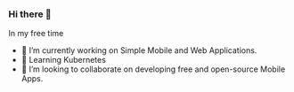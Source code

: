 ### Hi there 👋

In my free time
- 🔭 I’m currently working on Simple Mobile and Web Applications.
- 🌱 Learning Kubernetes
- 👯 I’m looking to collaborate on developing free and open-source Mobile Apps.
<!--
**amitrke/amitrke** is a ✨ _special_ ✨ repository because its `README.md` (this file) appears on your GitHub profile.

Here are some ideas to get you started:

- 🔭 I’m currently working on ...
- 🌱 I’m currently learning ...
- 👯 I’m looking to collaborate on ...
- 🤔 I’m looking for help with ...
- 💬 Ask me about ...
- 📫 How to reach me: ...
- 😄 Pronouns: ...
- ⚡ Fun fact: ...
-->
